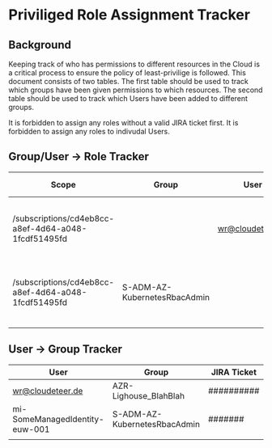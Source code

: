 # Priviliged Role Assignment Tracker

## Background

Keeping track of who has permissions to different resources in the Cloud is a critical process to ensure the policy of least-privilige is followed.
This document consists of two tables.
The first table should be used to track which groups have been given permissions to which resources.
The second table should be used to track which Users have been added to different groups.

It is forbidden to assign any roles without a valid JIRA ticket first.
It is forbidden to assign any roles to indivudal Users. 

## Group/User -> Role Tracker

| Scope | Group | User | Role | JIRA Ticket |
|-------|-------|------|------|-------------|
| /subscriptions/cd4eb8cc-a8ef-4d64-a048-1fcdf51495fd |      |wr@cloudeteer.de       |Azure Kubernetes Service RBAC Cluster Admin      |  ########           |
| /subscriptions/cd4eb8cc-a8ef-4d64-a048-1fcdf51495fd | S-ADM-AZ-KubernetesRbacAdmin     |      |Azure Kubernetes Service RBAC Cluster Admin      |  ########           |
|       |       |      |      |             |

## User -> Group Tracker

| User | Group | JIRA Ticket |
|------|-------|-------------|
| wr@cloudeteer.de     | AZR-Lighouse_BlahBlah      | ##########            |
| mi-SomeManagedIdentity-euw-001     | S-ADM-AZ-KubernetesRbacAdmin       | #######            |
|      |       |             |